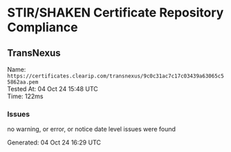 # STIR/SHAKEN Certificate Repository Compliance

## TransNexus

Name: `https://certificates.clearip.com/transnexus/9c0c31ac7c17c03439a63065c55862aa.pem`\
Tested At: 04 Oct 24 15:48 UTC\
Time: 122ms

### Issues

no warning, or error, or notice date level issues were found

Generated: 04 Oct 24 16:29 UTC